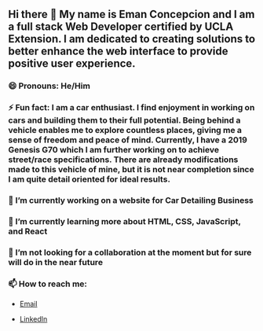 ## Hi there 👋 My name is Eman Concepcion and I am a full stack Web Developer certified by UCLA Extension. I am dedicated to creating solutions to better enhance the web interface to provide positive user experience.

### 😄 Pronouns: He/Him

### ⚡ Fun fact: I am a car enthusiast. I find enjoyment in working on cars and building them to their full potential. Being behind a vehicle enables me to explore countless places, giving me a sense of freedom and peace of mind. Currently, I have a 2019 Genesis G70 which I am further working on to achieve street/race specifications. There are already modifications made to this vehicle of mine, but it is not near completion since I am quite detail oriented for ideal results.

### 🔭 I’m currently working on a website for Car Detailing Business

### 🌱 I’m currently learning more about HTML, CSS, JavaScript, and React

### 👯 I’m not looking for a collaboration at the moment but for sure will do in the near future

### 📫 How to reach me:

* [Email](Concepcion_eman@yahoo.com)

* [LinkedIn](https://www.linkedin.com/in/eman-concepcion-a209b8231/)
